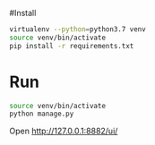 #Install

```bash
virtualenv --python=python3.7 venv
source venv/bin/activate
pip install -r requirements.txt
```

# Run

```bash
source venv/bin/activate
python manage.py
```

Open http://127.0.0.1:8882/ui/